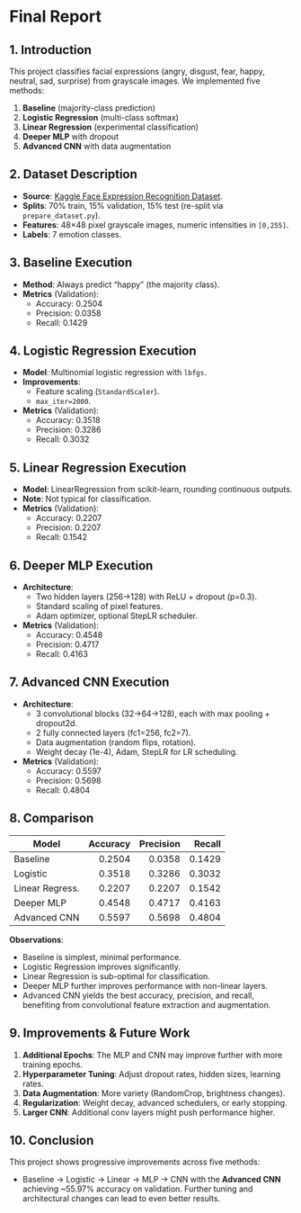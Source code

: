 
# Final Report

## 1. Introduction
This project classifies facial expressions (angry, disgust, fear, happy, neutral, sad, surprise) from grayscale images. We implemented five methods:

1. **Baseline** (majority-class prediction)
2. **Logistic Regression** (multi-class softmax)
3. **Linear Regression** (experimental classification)
4. **Deeper MLP** with dropout
5. **Advanced CNN** with data augmentation

## 2. Dataset Description
- **Source**: [Kaggle Face Expression Recognition Dataset](https://www.kaggle.com/datasets/jonathanoheix/face-expression-recognition-dataset).
- **Splits**: 70% train, 15% validation, 15% test (re-split via `prepare_dataset.py`).
- **Features**: 48×48 pixel grayscale images, numeric intensities in `[0,255]`.
- **Labels**: 7 emotion classes.

## 3. Baseline Execution
- **Method**: Always predict “happy” (the majority class).
- **Metrics** (Validation):
  - Accuracy: 0.2504
  - Precision: 0.0358
  - Recall: 0.1429

## 4. Logistic Regression Execution
- **Model**: Multinomial logistic regression with `lbfgs`.
- **Improvements**:
  - Feature scaling (`StandardScaler`).
  - `max_iter=2000`.
- **Metrics** (Validation):
  - Accuracy: 0.3518
  - Precision: 0.3286
  - Recall: 0.3032

## 5. Linear Regression Execution
- **Model**: LinearRegression from scikit-learn, rounding continuous outputs.
- **Note**: Not typical for classification.  
- **Metrics** (Validation):
  - Accuracy: 0.2207
  - Precision: 0.2207
  - Recall: 0.1542

## 6. Deeper MLP Execution
- **Architecture**:
  - Two hidden layers (256→128) with ReLU + dropout (p=0.3).
  - Standard scaling of pixel features.
  - Adam optimizer, optional StepLR scheduler.
- **Metrics** (Validation):
  - Accuracy: 0.4548
  - Precision: 0.4717
  - Recall: 0.4163

## 7. Advanced CNN Execution
- **Architecture**:
  - 3 convolutional blocks (32→64→128), each with max pooling + dropout2d.
  - 2 fully connected layers (fc1=256, fc2=7).
  - Data augmentation (random flips, rotation).
  - Weight decay (1e-4), Adam, StepLR for LR scheduling.
- **Metrics** (Validation):
  - Accuracy: 0.5597
  - Precision: 0.5698
  - Recall: 0.4804

## 8. Comparison
| Model            | Accuracy | Precision | Recall  |
|------------------|---------:|----------:|--------:|
| Baseline         | 0.2504   | 0.0358    | 0.1429  |
| Logistic         | 0.3518   | 0.3286    | 0.3032  |
| Linear Regress.  | 0.2207   | 0.2207    | 0.1542  |
| Deeper MLP       | 0.4548   | 0.4717    | 0.4163  |
| Advanced CNN     | 0.5597   | 0.5698    | 0.4804  |

**Observations**:
- Baseline is simplest, minimal performance.
- Logistic Regression improves significantly.
- Linear Regression is sub-optimal for classification.
- Deeper MLP further improves performance with non-linear layers.
- Advanced CNN yields the best accuracy, precision, and recall, benefiting from convolutional feature extraction and augmentation.

## 9. Improvements & Future Work
1. **Additional Epochs**: The MLP and CNN may improve further with more training epochs.
2. **Hyperparameter Tuning**: Adjust dropout rates, hidden sizes, learning rates.
3. **Data Augmentation**: More variety (RandomCrop, brightness changes).
4. **Regularization**: Weight decay, advanced schedulers, or early stopping.
5. **Larger CNN**: Additional conv layers might push performance higher.

## 10. Conclusion
This project shows progressive improvements across five methods:
- Baseline → Logistic → Linear → MLP → CNN
with the **Advanced CNN** achieving ~55.97% accuracy on validation. Further tuning and architectural changes can lead to even better results.


